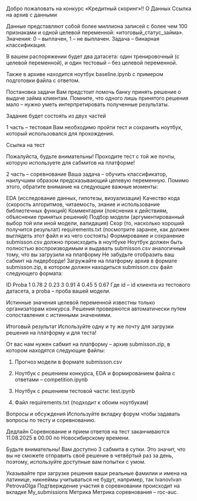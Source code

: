 Добро пожаловать на конкурс «Кредитный скоринг»!!
О Данных
Ссылка на архив с данными

Данные представляют собой более миллиона записей с более чем 100 признаками и одной целевой переменной: «итоговый_статус_займа». Значения: 0 – выплачен, 1 – не выплачен. Задача – бинарная классификация.

В вашем распоряжении будет два датасета: один тренировочный (с целевой переменной), и один тестовый – без целевой переменной.

Также в архиве находится ноутбук baseline.ipynb с примером подготовки файла с ответом.

Постановка задачи
Вам предстоит помочь банку принять решение о выдаче займа клиентам. Помните, что одного лишь принятого решения мало – нужно уметь интерпретировать полученные результаты.

Задание будет состоять из двух частей

1 часть – тестовая
Вам необходимо пройти тест и сохранить ноутбук, который использовался для прохождения.

Ссылка на тест

Пожалуйста, будьте внимательны! Проходите тест с той же почты, которую используете для сабмитов на платформе!

2 часть – соревнование
Ваша задача – обучить классификатор, наилучшим образом предсказывающий целевую переменную. Помимо этого, обратите внимание на следующие важные моменты:

EDA (исследование данных, гипотезы, визуализации)
Качество кода (скорость алгоритмов, читаемость, знание и использование библиотечных функций)
Комментарии (пояснения к действиям, объяснение принятых решений)
Подбор модели (аргументированный выбор той или иной модели, валидация)
Скор (то, насколько хороший получится результат)
requirements.txt (посмотрите заранее, как должен выглядеть этот файл и из чего состоять)
Формирование и сохранение submisson.csv должно происходить в ноутбуке
Ноутбук должен быть полностью воспроизводимым и выдавать submisson.csv аналогичный тому, что вы загрузили на платформу
Не забудьте отобразить ваш сабмит на лидерборде!
Загружайте на платформу архив в формате submisson.zip, в котором должен находиться submisson.csv файл следующего формата:

ID	Proba
1	0.78
2	0.23
3	0.91
4	0.45
5	0.67
Где id – id клиента из тестового датасета, а proba – проба вашей модели.

Истинные значения целевой переменной известны только организаторам конкурса. Решения проверяются автоматически путем сопоставления с истинными значениями.

Итоговый результат
Используйте одну и ту же почту для загрузки решения на платформу и для теста!

От вас нам нужен сабмит на платформу – архив submisson.zip, в котором находятся следующие файлы:

1. Прогноз модели в формате submisson.csv

2. Ноутбук с решением конкурса, EDA и формированием файла с ответами – competition.ipynb

3. Ноутбук с решением тестовой части: test.ipynb

4. Файл requirements.txt (подходит к обоим ноутбукам)

Вопросы и обсуждения
Используйте вкладку форум чтобы задавать вопросы по тесту и соревнованию.

Дедлайн
Соревнование и прием ответов на тест заканчиваются 11.08.2025 в 00.00 по Новосибирскому времени.

Будьте внимательны! Вам доступно 3 сабмита в сутки. Это значит, что вы не сможете отправить своё решение в четвёртый раз за день, поэтому, используйте доступные вам попытки с умом.

Указывайте при загрузке решения ваши реальные фамилии и имена на латинице, никнеймы учитываться не будут, например, так IvanovIvan PetrovaOlga
Подтверждение участия в соревновании происходит на вкладке My_submissions
Метрика
Метрика соревнования – roc-auc.

